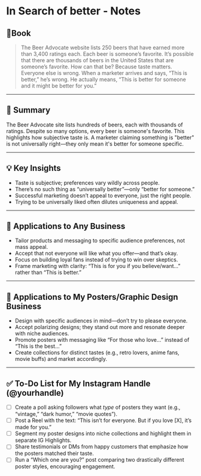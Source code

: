 # In Search of better - Notes
## 📔Book
>The Beer Advocate website lists 250 beers that have earned more than 3,400 ratings each. Each beer is someone’s favorite. It’s possible that there are thousands of beers in the United States that are someone’s favorite. How can that be? Because taste matters. Everyone else is wrong. When a marketer arrives and says, “This is better,” he’s wrong. He actually means, “This is better for someone and it might be better for you.”

---
## 📝 Summary  
The Beer Advocate site lists hundreds of beers, each with thousands of ratings. Despite so many options, every beer is someone's favorite. This highlights how subjective taste is. A marketer claiming something is "better" is not universally right—they only mean it's better for someone specific.

---

## 💡 Key Insights  
- Taste is subjective; preferences vary wildly across people.  
- There’s no such thing as “universally better”—only “better for someone.”  
- Successful marketing doesn’t appeal to everyone, just the right people.  
- Trying to be universally liked often dilutes uniqueness and appeal.

---

## 🧠 Applications to Any Business  
- Tailor products and messaging to specific audience preferences, not mass appeal.  
- Accept that not everyone will like what you offer—and that’s okay.  
- Focus on building loyal fans instead of trying to win over skeptics.  
- Frame marketing with clarity: “This is for you if you believe/want…” rather than “This is better.”

---

## 🎨 Applications to My Posters/Graphic Design Business  
- Design with specific audiences in mind—don’t try to please everyone.  
- Accept polarizing designs; they stand out more and resonate deeper with niche audiences.  
- Promote posters with messaging like “For those who love…” instead of “This is the best…”  
- Create collections for distinct tastes (e.g., retro lovers, anime fans, movie buffs) and market accordingly.

---

## ✅ To-Do List for My Instagram Handle (@yourhandle)  
- [ ] Create a poll asking followers what *type* of posters they want (e.g., “vintage,” “dark humor,” “movie quotes”).  
- [ ] Post a Reel with the text: “This isn’t for everyone. But if you love [X], it’s made for you.”  
- [ ] Segment my poster designs into niche collections and highlight them in separate IG Highlights.  
- [ ] Share testimonials or DMs from happy customers that emphasize how the posters matched their taste.  
- [ ] Run a “Which one are you?” post comparing two drastically different poster styles, encouraging engagement.  
